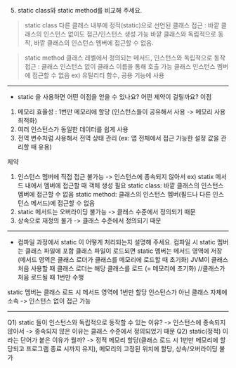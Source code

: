 5. static class와 static method를 비교해 주세요.
> static class
다른 클래스 내부에 정적(static)으로 선언된 클래스
접근 : 바깥 클래스의 인스턴스 없이도 접근/인스턴스 생성 가능
바깥 클래스와 독립적으로 동작, 바깥 클래스의 인스턴스 멤버에 접근할 수 없음.

> static method
클래스 레벨에서 정의되는 메서드, 인스턴스와 독립적으로 동작
접근 : 클래스 인스턴스 없이 클래스 이름을 통해 호출 가능
클래스 인스턴스 멤버에 접근할 수 없음
ex) 유틸리티 함수, 공용 기능에 사용

-------------------

- static 을 사용하면 어떤 이점을 얻을 수 있나요? 어떤 제약이 걸릴까요?
이점
1) 메모리 효율성 : 1번만 메모리에 할당 (인스턴스들이 공유해서 사용 -> 메모리 사용 최적화)
2) 여러 인스턴스가 동일한 데이터를 쉽게 사용
3) 전역 변수처럼 사용해서 전역 상태 관리 (ex: 앱 전체에서 접근 가능한 설정 값을 관리할 때 유용)

제약
1) 인스턴스 멤버에 직접 접근 불가능 -> 인스턴스에 종속되지 않아서
ex) statix 메서드 내에서 멤버에 접근할 때 객체 생성 필요
static class: 바깥 클래스의 인스턴스 멤버에 접근할 수 없음
static method: 클래스의 인스턴스 멤버(필드나 다른 인스턴스 메서드)에 접근할 수 없음
2) static 메서드는 오버라이딩 불가능 -> 클래스 수준에서 정의되기 때문
3) 상속으로 재정의 불가 -> 클래스 수준에서 정의되기 때문

-------------------

- 컴파일 과정에서 static 이 어떻게 처리되는지 설명해 주세요.
컴파일 시 static 멤버는 클래스 파일에 포함
클래스 파일이 로드되면 static 멤버는 메서드 영역에 저장 (메서드 영역은 클래스 로더가 클래스를 메모리에 로드할 때 초기화)
JVM이 클래스 처음 사용할 때 클래스 로더는 해당 클래스를 로드 (= 메모리에 초기화) //클래스가 처음 로드될 때 1번만 수행

static 멤버는 클래스 로드 시 메서드 영역에 1번만 할당
인스턴스가 아닌 클래스 자체에 소속 -> 인스턴스 없이 접근 가능

-------------------

Q1) static 들이 인스턴스와 독립적으로 동작할 수 있는 이유?
-> 인스턴스에 종속되지 않아서 -> 종속되지 않은 이유는 클래스 수준에서 정의되었기 때문
Q2) static(정적) 이라는 단어가 붙은 이유가 뭘까?
-> 정적 메모리 할당(클래스 로드 시 1번만 메모리에 할당되고 프로그램 종료 시까지 유지), 메모리의 고정된 위치에 할당, 상속/오버라이딩 불가